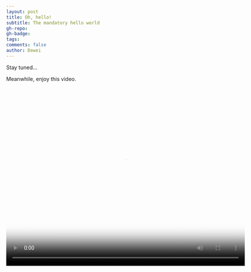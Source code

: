 ```yaml
---
layout: post
title: Oh, hello!
subtitle: The mandatory hello world
gh-repo: 
gh-badge:
tags:
comments: false
author: Dewei
---
```


Stay tuned...

Meanwhile, enjoy this video.

<video width="640" height="480" controls="controls" poster="https://dewei-memories.s3.ap-southeast-1.amazonaws.com/videos/posters/dolphin-poster.jpg">
  <source src="https://dewei-memories.s3.ap-southeast-1.amazonaws.com/videos/dolphins.mp4" type="video/mp4"> 
</video>